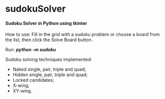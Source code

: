# sudokuSolver
#### **Sudoku Solver in Python using tkinter**

How to use: Fill in the grid with a sudoku problem or choose a board from the list, then click the Solve Board button.

Run: ***python -m sudoku***

Sudoku solving techniques implemented:
- Naked single, pair, triple and quad;
- Hidden single, pair, triple and quad;
- Locked candidates;
- X-wing;
- XY-wing.

